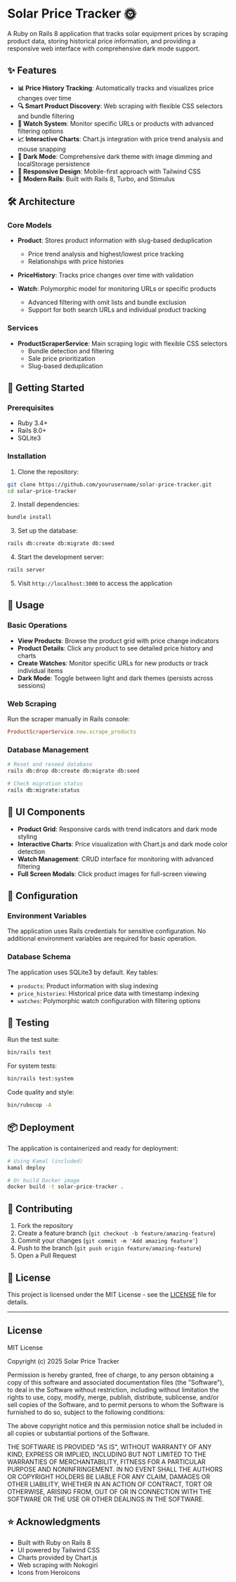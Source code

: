 # Solar Price Tracker 🌞

A Ruby on Rails 8 application that tracks solar equipment prices by scraping product data, storing historical price information, and providing a responsive web interface with comprehensive dark mode support.

## ✨ Features

- **📊 Price History Tracking**: Automatically tracks and visualizes price changes over time
- **🔍 Smart Product Discovery**: Web scraping with flexible CSS selectors and bundle filtering
- **👀 Watch System**: Monitor specific URLs or products with advanced filtering options
- **📈 Interactive Charts**: Chart.js integration with price trend analysis and mouse snapping
- **🌙 Dark Mode**: Comprehensive dark theme with image dimming and localStorage persistence
- **📱 Responsive Design**: Mobile-first approach with Tailwind CSS
- **🚀 Modern Rails**: Built with Rails 8, Turbo, and Stimulus

## 🛠️ Architecture

### Core Models

- **Product**: Stores product information with slug-based deduplication
  - Price trend analysis and highest/lowest price tracking
  - Relationships with price histories
  
- **PriceHistory**: Tracks price changes over time with validation

- **Watch**: Polymorphic model for monitoring URLs or specific products
  - Advanced filtering with omit lists and bundle exclusion
  - Support for both search URLs and individual product tracking

### Services

- **ProductScraperService**: Main scraping logic with flexible CSS selectors
  - Bundle detection and filtering
  - Sale price prioritization
  - Slug-based deduplication

## 🚀 Getting Started

### Prerequisites

- Ruby 3.4+
- Rails 8.0+
- SQLite3

### Installation

1. Clone the repository:
```bash
git clone https://github.com/yourusername/solar-price-tracker.git
cd solar-price-tracker
```

2. Install dependencies:
```bash
bundle install
```

3. Set up the database:
```bash
rails db:create db:migrate db:seed
```

4. Start the development server:
```bash
rails server
```

5. Visit `http://localhost:3000` to access the application

## 📝 Usage

### Basic Operations

- **View Products**: Browse the product grid with price change indicators
- **Product Details**: Click any product to see detailed price history and charts
- **Create Watches**: Monitor specific URLs for new products or track individual items
- **Dark Mode**: Toggle between light and dark themes (persists across sessions)

### Web Scraping

Run the scraper manually in Rails console:
```ruby
ProductScraperService.new.scrape_products
```

### Database Management

```bash
# Reset and reseed database
rails db:drop db:create db:migrate db:seed

# Check migration status
rails db:migrate:status
```

## 🎨 UI Components

- **Product Grid**: Responsive cards with trend indicators and dark mode styling
- **Interactive Charts**: Price visualization with Chart.js and dark mode color detection
- **Watch Management**: CRUD interface for monitoring with advanced filtering
- **Full Screen Modals**: Click product images for full-screen viewing

## 🔧 Configuration

### Environment Variables

The application uses Rails credentials for sensitive configuration. No additional environment variables are required for basic operation.

### Database Schema

The application uses SQLite3 by default. Key tables:
- `products`: Product information with slug indexing
- `price_histories`: Historical price data with timestamp indexing  
- `watches`: Polymorphic watch configuration with filtering options

## 🧪 Testing

Run the test suite:
```bash
bin/rails test
```

For system tests:
```bash
bin/rails test:system
```

Code quality and style:
```bash
bin/rubocop -A
```

## 📦 Deployment

The application is containerized and ready for deployment:

```bash
# Using Kamal (included)
kamal deploy

# Or build Docker image
docker build -t solar-price-tracker .
```

## 🤝 Contributing

1. Fork the repository
2. Create a feature branch (`git checkout -b feature/amazing-feature`)
3. Commit your changes (`git commit -m 'Add amazing feature'`)
4. Push to the branch (`git push origin feature/amazing-feature`)
5. Open a Pull Request

## 📄 License

This project is licensed under the MIT License - see the [LICENSE](#license) file for details.

---

## License

MIT License

Copyright (c) 2025 Solar Price Tracker

Permission is hereby granted, free of charge, to any person obtaining a copy
of this software and associated documentation files (the "Software"), to deal
in the Software without restriction, including without limitation the rights
to use, copy, modify, merge, publish, distribute, sublicense, and/or sell
copies of the Software, and to permit persons to whom the Software is
furnished to do so, subject to the following conditions:

The above copyright notice and this permission notice shall be included in all
copies or substantial portions of the Software.

THE SOFTWARE IS PROVIDED "AS IS", WITHOUT WARRANTY OF ANY KIND, EXPRESS OR
IMPLIED, INCLUDING BUT NOT LIMITED TO THE WARRANTIES OF MERCHANTABILITY,
FITNESS FOR A PARTICULAR PURPOSE AND NONINFRINGEMENT. IN NO EVENT SHALL THE
AUTHORS OR COPYRIGHT HOLDERS BE LIABLE FOR ANY CLAIM, DAMAGES OR OTHER
LIABILITY, WHETHER IN AN ACTION OF CONTRACT, TORT OR OTHERWISE, ARISING FROM,
OUT OF OR IN CONNECTION WITH THE SOFTWARE OR THE USE OR OTHER DEALINGS IN THE
SOFTWARE.

## ⭐ Acknowledgments

- Built with Ruby on Rails 8
- UI powered by Tailwind CSS
- Charts provided by Chart.js
- Web scraping with Nokogiri
- Icons from Heroicons